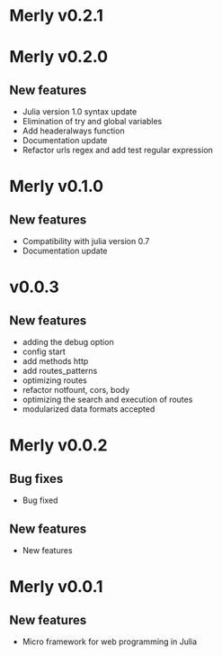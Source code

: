 
# Merly v0.2.1

# Merly v0.2.0

## New features
- Julia version 1.0 syntax update
- Elimination of try and global variables
- Add headeralways function
- Documentation update
- Refactor urls regex and add test regular expression

# Merly v0.1.0

## New features
- Compatibility with julia version 0.7
- Documentation update

# v0.0.3

## New features
- adding the debug option
- config start
- add methods http
- add routes_patterns
- optimizing routes
- refactor notfount, cors, body
- optimizing the search and execution of routes
- modularized data formats accepted

# Merly v0.0.2

## Bug fixes
- Bug fixed

## New features
- New features

# Merly v0.0.1
## New features
- Micro framework for web programming in Julia